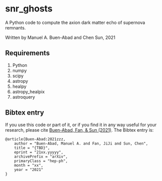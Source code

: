 # snr_ghosts
A Python code to compute the axion dark matter echo of supernova remnants.

Written by Manuel A. Buen-Abad and Chen Sun, 2021

Requirements
-----------------------------------------

1. Python  
2. numpy  
3. scipy  
4. astropy
5. healpy
6. astropy_healpix
7. astroquery

Bibtex entry
-----------------------------------------

If you use this code or part of it, or if you find it in any way useful for your research, please cite [Buen-Abad, Fan, & Sun (2021)](https://arxiv.org/abs/21xx.yyyyy). The Bibtex entry is:

	@article{Buen-Abad:2021zzz,
	    author = "Buen-Abad, Manuel A. and Fan, JiJi and Sun, Chen",
	    title = "{TBD}",
	    eprint = "21xx.yyyyy",
	    archivePrefix = "arXiv",
	    primaryClass = "hep-ph",
	    month = "xx",
	    year = "2021"
	}
